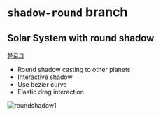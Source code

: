 # `shadow-round` branch
## Solar System with round shadow

[블로그](https://joey-ful.github.io/canvas/solar-system-shadow-round/)

- Round shadow casting to other planets
- Interactive shadow
- Use bezier curve
- Elastic drag interaction

![roundshadow1](https://user-images.githubusercontent.com/52592748/108710894-ff413480-7557-11eb-96da-03343115e1dd.gif)